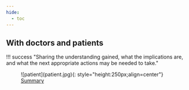 ```yaml
---
hide:
  - toc
---
```


## With doctors and patients

!!! success "Sharing the understanding gained, what the implications are, and what the next appropriate actions may be needed to take."

<figure markdown> <!--
 -->
  ![patient](patient.jpg){: style="height:250px;align=center"}
  <!-- <figcaption> -->
  <a href="../summary" title="storage" class="md-button">
    Summary
  </a>
  <!-- </figcaption> -->
</figure>
